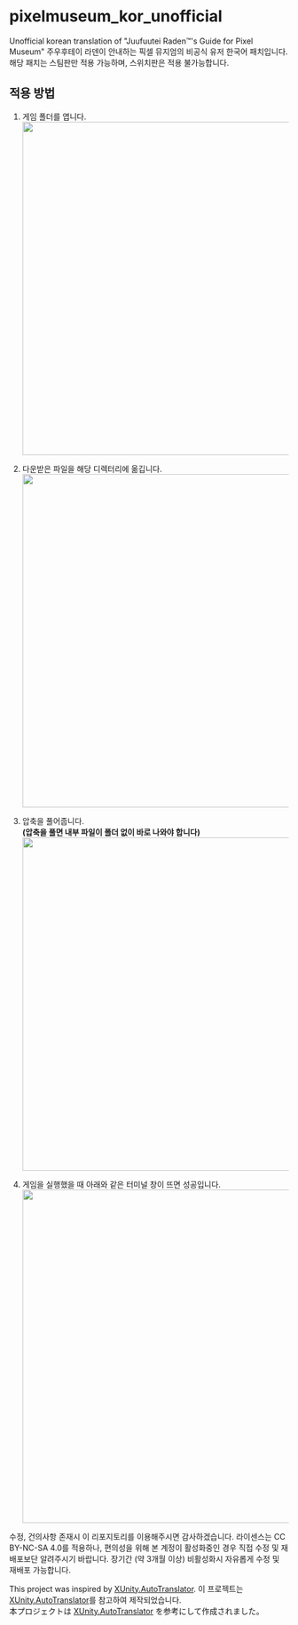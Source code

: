 # pixelmuseum_kor_unofficial
Unofficial korean translation of "Juufuutei Raden™'s Guide for Pixel Museum"
주우후테이 라덴이 안내하는 픽셀 뮤지엄의 비공식 유저 한국어 패치입니다.
해당 패치는 스팀판만 적용 가능하며, 스위치판은 적용 불가능합니다.

## 적용 방법

1. 게임 폴더를 엽니다.  
   <img src="https://i.imgur.com/SKidN8W.jpeg" width="600"/>

2. 다운받은 파일을 해당 디렉터리에 옮깁니다.  
   <img src="https://i.imgur.com/2D40dJF.jpeg" width="600"/>

3. 압축을 풀어줍니다.  
   **(압축을 풀면 내부 파일이 폴더 없이 바로 나와야 합니다)**  
   <img src="https://i.imgur.com/SKidN8W.jpeg" width="600"/>

4. 게임을 실행했을 때 아래와 같은 터미널 창이 뜨면 성공입니다.  
   <img src="https://i.imgur.com/xo8avXT.jpeg" width="600"/>


수정, 건의사항 존재시 이 리포지토리를 이용해주시면 감사하겠습니다.
라이센스는 CC BY-NC-SA 4.0를 적용하나, 편의성을 위해 본 계정이 활성화중인 경우 직접 수정 및 재배포보단 알려주시기 바랍니다.
장기간 (약 3개월 이상) 비활성화시 자유롭게 수정 및 재배포 가능합니다.

This project was inspired by [XUnity.AutoTranslator](https://github.com/bbepis/XUnity.AutoTranslator).
이 프로젝트는 [XUnity.AutoTranslator](https://github.com/bbepis/XUnity.AutoTranslator)를 참고하여 제작되었습니다.  
本プロジェクトは [XUnity.AutoTranslator](https://github.com/bbepis/XUnity.AutoTranslator) を参考にして作成されました。
